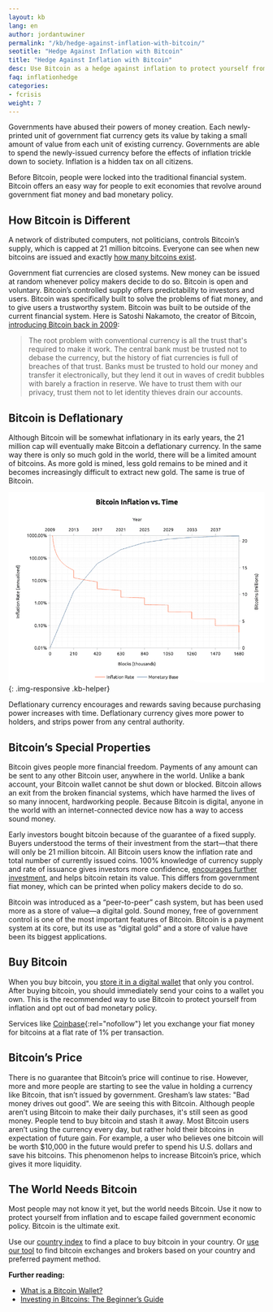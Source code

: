 ```yaml
---
layout: kb
lang: en
author: jordantuwiner
permalink: "/kb/hedge-against-inflation-with-bitcoin/"
seotitle: "Hedge Against Inflation with Bitcoin"
title: "Hedge Against Inflation with Bitcoin"
desc: Use Bitcoin as a hedge against inflation to protect yourself from failed government economic policy.
faq: inflationhedge
categories: 
- fcrisis
weight: 7
---
```

Governments have abused their powers of money creation. Each newly-printed unit of government fiat currency gets its value by taking a small amount of value from each unit of existing currency. Governments are able to spend the newly-issued currency before the effects of inflation trickle down to society. Inflation is a hidden tax on all citizens.

Before Bitcoin, people were locked into the traditional financial system. Bitcoin offers an easy way for people to exit economies that revolve around government fiat money and bad monetary policy.   

## How Bitcoin is Different
A network of distributed computers, not politicians, controls Bitcoin’s supply, which is capped at 21 million bitcoins. Everyone can see when new bitcoins are issued and exactly [how many bitcoins exist](https://blockchain.info/charts/total-bitcoins). 

Government fiat currencies are closed systems. New money can be issued at random whenever policy makers decide to do so. Bitcoin is open and voluntary. Bitcoin’s controlled supply offers predictability to investors and users. Bitcoin was specifically built to solve the problems of fiat money, and to give users a trustworthy system. Bitcoin was built to be outside of the current financial system. Here is Satoshi Nakamoto, the creator of Bitcoin, [introducing Bitcoin back in 2009](http://satoshi.nakamotoinstitute.org/posts/p2pfoundation/1/#selection-33.0-33.479):

> The root problem with conventional currency is all the trust that's required to make it work. The central bank must be trusted not to debase the currency, but the history of fiat currencies is full of breaches of that trust. Banks must be trusted to hold our money and transfer it electronically, but they lend it out in waves of credit bubbles with barely a fraction in reserve. We have to trust them with our privacy, trust them not to let identity thieves drain our accounts.

## Bitcoin is Deflationary
Although Bitcoin will be somewhat inflationary in its early years, the 21 million cap will eventually make Bitcoin a deflationary currency. In the same way there is only so much gold in the world, there will be a limited amount of bitcoins. As more gold is mined, less gold remains to be mined and it becomes increasingly difficult to extract new gold. The same is true of Bitcoin.

![bitcoin inflation rate][inflationchart]{: .img-responsive .kb-helper}

Deflationary currency encourages and rewards saving because purchasing power increases with time. Deflationary currency gives more power to holders, and strips power from any central authority. 

## Bitcoin’s Special Properties
Bitcoin gives people more financial freedom. Payments of any amount can be sent to any other Bitcoin user, anywhere in the world. Unlike a bank account, your Bitcoin wallet cannot be shut down or blocked. Bitcoin allows an exit from the broken financial systems, which have harmed the lives of so many innocent, hardworking people. Because Bitcoin is digital, anyone in the world with an internet-connected device now has a way to access sound money.

Early investors bought bitcoin because of the guarantee of a fixed supply. Buyers understood the terms of their investment from the start—that there will only be 21 million bitcoin. All Bitcoin users know the inflation rate and total number of currently issued coins. 100% knowledge of currency supply and rate of issuance gives investors more confidence, [encourages further investment](/kb/investing-in-bitcoin/), and helps bitcoin retain its value. This differs from government fiat money, which can be printed when policy makers decide to do so. 

Bitcoin was introduced as a “peer-to-peer” cash system, but has been used more as a store of value—a digital gold. Sound money, free of government control is one of the most important features of Bitcoin. Bitcoin is a payment system at its core, but its use as “digital gold” and a store of value have been its biggest applications. 

## Buy Bitcoin
When you buy bitcoin, you [store it in a digital wallet](/wallets/) that only you control. After buying bitcoin, you should immediately send your coins to a wallet you own. This is the recommended way to use Bitcoin to protect yourself from inflation and opt out of bad monetary policy. 

Services like [Coinbase](http://buybitcoinww.co/buycoinbase){:rel="nofollow"} let you exchange your fiat money for bitcoins at a flat rate of 1% per transaction. 

## Bitcoin’s Price
There is no guarantee that Bitcoin’s price will continue to rise. However, more and more people are starting to see the value in holding a currency like Bitcoin, that isn’t issued by government. Gresham’s law states: "Bad money drives out good". We are seeing this with Bitcoin. Although people aren’t using Bitcoin to make their daily purchases, it's still seen as good money. People tend to buy bitcoin and stash it away. Most Bitcoin users aren’t using the currency every day, but rather hold their bitcoins in expectation of future gain. For example, a user who believes one bitcoin will be worth $10,000 in the future would prefer to spend his U.S. dollars and save his bitcoins. This phenomenon helps to increase Bitcoin’s price, which gives it more liquidity. 

## The World Needs Bitcoin
Most people may not know it yet, but the world needs Bitcoin. Use it now to protect yourself from inflation and to escape failed government economic policy. Bitcoin is the ultimate exit. 

Use our [country index](/en/) to find a place to buy bitcoin in your country. Or [use our tool](/find-exchange/) to find bitcoin exchanges and brokers based on your country and preferred payment method. 

**Further reading:**
 
* [What is a Bitcoin Wallet?](/kb/what-is-a-bitcoin-wallet/)
* [Investing in Bitcoins: The Beginner’s Guide](/kb/investing-in-bitcoin/)

[inflationchart]: /img/kb/bitcoinsupply.png